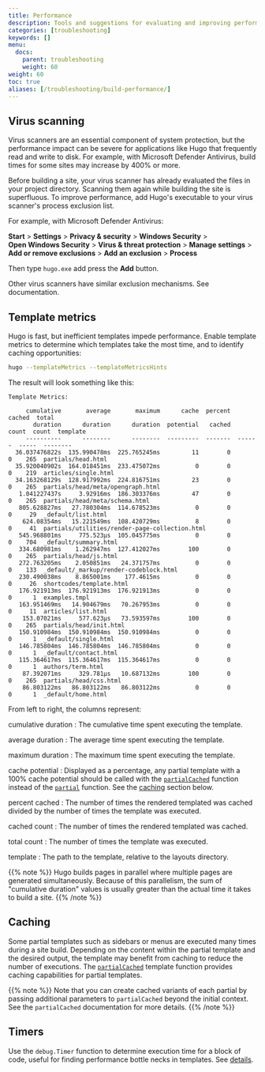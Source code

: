 ```yaml
---
title: Performance
description: Tools and suggestions for evaluating and improving performance.
categories: [troubleshooting]
keywords: []
menu:
  docs:
    parent: troubleshooting
    weight: 60
weight: 60
toc: true
aliases: [/troubleshooting/build-performance/]
---
```


## Virus scanning

Virus scanners are an essential component of system protection, but the performance impact can be severe for applications like Hugo that frequently read and write to disk. For example, with Microsoft Defender Antivirus, build times for some sites may increase by 400% or more.

Before building a site, your virus scanner has already evaluated the files in your project directory. Scanning them again while building the site is superfluous. To improve performance, add Hugo's executable to your virus scanner's process exclusion list.

For example, with Microsoft Defender Antivirus:

**Start**&nbsp;> **Settings**&nbsp;> **Privacy&nbsp;&&nbsp;security**&nbsp;> **Windows&nbsp;Security**&nbsp;> **Open&nbsp;Windows&nbsp;Security**&nbsp;> **Virus&nbsp;&&nbsp;threat&nbsp;protection**&nbsp;> **Manage&nbsp;settings**&nbsp;> **Add&nbsp;or&nbsp;remove&nbsp;exclusions**&nbsp;> **Add&nbsp;an&nbsp;exclusion**&nbsp;> **Process**

Then type `hugo.exe` add press the **Add** button.

Other virus scanners have similar exclusion mechanisms. See documentation.

## Template metrics

Hugo is fast, but inefficient templates impede performance. Enable template metrics to determine which templates take the most time, and to identify caching opportunities:

```sh
hugo --templateMetrics --templateMetricsHints
```

The result will look something like this:

```text
Template Metrics:

     cumulative       average       maximum      cache  percent  cached  total  
       duration      duration      duration  potential   cached   count  count  template
     ----------      --------      --------  ---------  -------  ------  -----  --------
  36.037476822s  135.990478ms  225.765245ms         11        0       0    265  partials/head.html
  35.920040902s  164.018451ms  233.475072ms          0        0       0    219  articles/single.html
  34.163268129s  128.917992ms  224.816751ms         23        0       0    265  partials/head/meta/opengraph.html
   1.041227437s     3.92916ms  186.303376ms         47        0       0    265  partials/head/meta/schema.html
   805.628827ms   27.780304ms  114.678523ms          0        0       0     29  _default/list.html
    624.08354ms   15.221549ms  108.420729ms          8        0       0     41  partials/utilities/render-page-collection.html
   545.968801ms     775.523µs  105.045775ms          0        0       0    704  _default/summary.html
   334.680981ms    1.262947ms  127.412027ms        100        0       0    265  partials/head/js.html
   272.763205ms    2.050851ms   24.371757ms          0        0       0    133  _default/_markup/render-codeblock.html
   230.490038ms    8.865001ms    177.4615ms          0        0       0     26  shortcodes/template.html
   176.921913ms  176.921913ms  176.921913ms          0        0       0      1  examples.tmpl
   163.951469ms   14.904679ms   70.267953ms          0        0       0     11  articles/list.html
    153.07021ms     577.623µs   73.593597ms        100        0       0    265  partials/head/init.html
   150.910984ms  150.910984ms  150.910984ms          0        0       0      1  _default/single.html
   146.785804ms  146.785804ms  146.785804ms          0        0       0      1  _default/contact.html
   115.364617ms  115.364617ms  115.364617ms          0        0       0      1  authors/term.html
    87.392071ms     329.781µs   10.687132ms        100        0       0    265  partials/head/css.html
    86.803122ms   86.803122ms   86.803122ms          0        0       0      1  _default/home.html
```

From left to right, the columns represent:

cumulative duration
: The cumulative time spent executing the template.

average duration
: The average time spent executing the template.

maximum duration
: The maximum time spent executing the template.

cache potential
: Displayed as a percentage, any partial template with a 100% cache potential should be called with the [`partialCached`] function instead of the [`partial`] function. See the [caching](#caching) section below.

percent cached
: The number of times the rendered templated was cached divided by the number of times the template was executed.

cached count
: The number of times the rendered templated was cached.

total count
: The number of times the template was executed.

template
: The path to the template, relative to the layouts directory.

[`partial`]: /functions/partials/include/
[`partialCached`]: /functions/partials/includecached/

{{% note %}}
Hugo builds pages in parallel where multiple pages are generated simultaneously. Because of this parallelism, the sum of "cumulative duration" values is usually greater than the actual time it takes to build a site.
{{% /note %}}

## Caching

Some partial templates such as sidebars or menus are executed many times during a site build. Depending on the content within the partial template and the desired output, the template may benefit from caching to reduce the number of executions. The [`partialCached`] template function provides caching capabilities for partial templates.

{{% note %}}
Note that you can create cached variants of each partial by passing additional parameters to `partialCached` beyond the initial context. See the `partialCached` documentation for more details.
{{% /note %}}

## Timers

Use the `debug.Timer` function to determine execution time for a block of code, useful for finding performance bottle necks in templates. See&nbsp;[details](/functions/debug/timer/).
